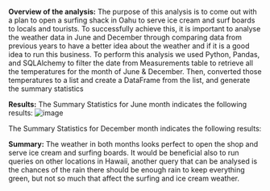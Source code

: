 **Overview of the analysis:**
The purpose of this analysis is to come out with a plan to open a surfing shack in Oahu to serve ice cream and surf boards to locals and tourists. To successfully achieve this, it is important to analyse the weather data in June and December through comparing data from previous years to have a better idea about the weather and if it is a good idea to run this business.
To perform this analysis we used Python, Pandas, and SQLAlchemy to filter the date from Measurements table to retrieve all the temperatures for the month of June & December. Then, converted those temperatures to a list and create a DataFrame from the list, and generate the summary statistics

**Results:**
The Summary Statistics for June month indicates the following results:
![image]()


The Summary Statistics for December month indicates the following results:

**Summary:**
The weather in both months looks perfect to open the shop and serve ice cream and surfing boards. It would be beneficial also to run queries on other locations in Hawaii, another query that can be analysed is the chances of the rain there should be enough rain to keep everything green, but not so much that affect the surfing and ice cream weather.
